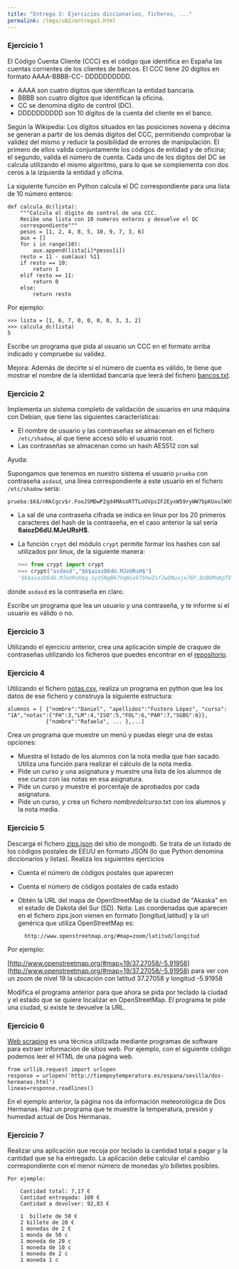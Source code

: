 ```yaml
---
title: "Entrega 3: Ejercicios diccionarios, ficheros, ..."
permalink: /lmgs/u02/entrega3.html
---
```


### Ejercicio 1

El Código Cuenta Cliente (CCC) es el código que identifica en España las cuentas corrientes de los clientes de bancos. El CCC tiene 20 dígitos en formato AAAA-BBBB-CC-
DDDDDDDDDD.

* AAAA son cuatro dígitos que identifican la entidad bancaria.
* BBBB son cuatro dígitos que identifican la oficina.
* CC se denomina dígito de control (DC).
* DDDDDDDDDD son 10 dígitos de la cuenta del cliente en el banco.

Según la Wikipedia:
Los dígitos situados en las posiciones novena y décima se generan a partir de los demás dígitos del CCC, permitiendo comprobar la validez del mismo
y reducir la posibilidad de errores de manipulación. El primero de ellos valida conjuntamente los códigos de entidad y de oficina; el segundo, valida el número de cuenta.
Cada uno de los dígitos del DC se calcula utilizando el mismo algoritmo, para lo que se complementa con dos ceros a la izquierda la entidad y oficina.

La siguiente función en Python calcula el DC correspondiente para una lista de 10 número enteros:

	def calcula_dc(lista):
		"""Calcula el dígito de control de una CCC.
		Recibe una lista con 10 numeros enteros y devuelve el DC
		correspondiente"""
		pesos = [1, 2, 4, 8, 5, 10, 9, 7, 3, 6]
		aux = []
		for i in range(10):
			aux.append(lista[i]*pesos[i])
		resto = 11 - sum(aux) %11
		if resto == 10:
			return 1
		elif resto == 11:
			return 0
		else:
			return resto

Por ejemplo:

	>>> lista = [1, 6, 7, 0, 0, 0, 0, 3, 3, 2]
	>>> calcula_dc(lista)
	5

Escribe un programa que pida al usuario un CCC en el formato arriba indicado y compruebe su validez.

Mejora: Además de decirte si el número de cuenta es válido, te tiene que mostrar el nombre de la identidad bancaria que leerá del fichero [bancos.txt](https://raw.githubusercontent.com/josedom24/lmgs_doc/master/unidades/u3/doc/bancos.txt). 

### Ejercicio 2

Implementa un sistema completo de validación de usuarios en una máquina con Debian, que tiene las siguientes características:

* El nombre de usuario y las contraseñas se almacenan en el fichero `/etc/shadow`, al que tiene acceso sólo el usuario root.
* Las contraseñas se almacenan como un hash AES512 con sal

Ayuda:

Supongamos que tenemos en nuestro sistema el usuario `prueba` con contraseña `asdasd`, una línea correspondiente a este usuario en el fichero `/etc/shadow` sería:

	prueba:$6$/nNkCgcv$r.FooJSMDwP2gd4MAsoRTTLoOVpsIF2EyxW59ryWW7bpKUxulWX9CpEWknaDBzHWYJ2q9gqxEyfQl93u7okPa.:15059:0:99999:7::::

* La sal de una contraseña cifrada se indica en linux por los 20 primeros caracteres del hash de la contraseña, en el caso anterior la sal sería **$6$aiozD6dU.MJeURsH$**.
* La función `crypt` del módulo `crypt` permite formar los hashes con sal utilizados por linux, de la siguiente manera:

    ```python
    >>> from crypt import crypt
	>>> crypt("asdasd","$6$aiozD6dU.MJeURsH$")
	'$6$aiozD6dU.MJeURsH$g.syV5NgBk7VqWiekTbhwZsfJwDNuujx76P.bUBUMoKpTVVCXAQ84JlQVdd85fPyIO5fYiJjd2DJObWNu.o/R0'

    ```

donde `asdasd` es la contraseña en claro.

Escribe un programa que lea un usuario y una contraseña, y te informe si el usuario es válido o no.

### Ejercicio 3

Utilizando el ejercicio anterior, crea una aplicación simple de craqueo de contraseñas utilizando los ficheros que puedes encontrar en el [repositorio](https://github.com/danielmiessler/SecLists/tree/master/Passwords).

### Ejercicio 4

Utilizando el fichero [notas.csv](https://raw.githubusercontent.com/josedom24/lmgs_doc/master/unidades/u3/doc/notas.csv), realiza un programa en python que lea los datos de ese fichero y construya la siguiente estructura: 

    alumnos = [ {"nombre":"Daniel", "apellidos":"Fustero López", "curso": "1A","notas":{"FH":3,"LM":4,"ISO":5,"FOL":6,"PAR":7,"SGBG":6}},
                {"nombre":"Rafaela", ... },...]

Crea un programa que muestre un menú y puedas elegir una de estas opciones:
    
* Muestra el listado de los alumnos con la nota media que han sacado. Utiliza una función para realizar el cálculo de la nota media.
* Pide un curso y una asignatura y muestre una lista de los alumnos de ese curso con las notas en esa asignatura.
* Pide un curso y muestre el porcentaje de aprobados por cada asignatura.
* Pide un curso, y crea un fichero *nombredelcurso*.txt con los alumnos y la nota media.

### Ejercicio 5

Descarga el fichero [zips.json](https://raw.githubusercontent.com/josedom24/lmgs_doc/master/unidades/u3/doc/zips.json) del sitio de mongodb. Se trata de un listado de los códigos postales de EEUU en formato JSON (lo que Python denomina diccionarios y listas). Realiza los siguientes ejercicios

* Cuenta el número de códigos postales que aparecen
* Cuenta el número de códigos postales de cada estado
* Obtén la URL del mapa de OpenStreetMap de la ciudad de "Akaska" en el estado de Dakota del Sur (SD). Nota: Las coordenadas que aparecen en el fichero zips.json vienen en formato [longitud,latitud] y la url genérica que utiliza OpenStreetMap es:

        http://www.openstreetmap.org/#map=zoom/latitud/longitud

Por ejemplo:

[http://www.openstreetmap.org/#map=19/37.27058/-5.91958](http://www.openstreetmap.org/#map=19/37.27058/-5.91958) para ver con un zoom de nivel 19 la ubicación con latitud 37.27058 y longitud -5.91958

Modifica el programa anterior para que ahora se pida por teclado la ciudad y el estado que se quiere localizar en OpenStreetMap. El programa te pide una ciudad, si existe te devuelve la URL.

### Ejercicio 6

[Web scraping](https://es.wikipedia.org/wiki/Web_scraping) es una técnica utilizada mediante programas de software para extraer información de sitios web. Por ejemplo, con el siguiente código podemos leer el HTML de una página web.

    from urllib.request import urlopen
    response = urlopen('http://tiempoytemperatura.es/espana/sevilla/dos-hermanas.html')
    lineas=response.readlines()

En el ejemplo anterior, la página nos da información meteorológica de Dos Hermanas. Haz un programa que te muestre la temperatura, presión y humedad actual de Dos Hermanas.

### Ejercicio 7

Realizar una aplicación que recoja por teclado la cantidad total a pagar y la cantidad que se ha entregado. La aplicación debe calcular el cambio correspondiente con el menor número de monedas y/o billetes posibles.

	Por ejemplo:

		Cantidad total: 7,17 €
		Cantidad entregada: 100 €
		Cantidad a devolver: 92,83 €

		1  billete de 50 €
		2 billete de 20 €
		1 monedas de 2 €
		1 monda de 50 c
		1 moneda de 20 c
		1 moneda de 10 c
		1 moneda de 2 c
		1 moneda 1 c
